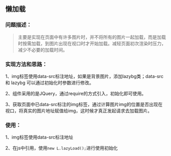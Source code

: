 ## 懒加载
### 问题描述：
> 主要是实现在页面中有许多图片时，并不将所有的图片一起加载，而是加载时按需加载，到图片出现在视口时才开始加载。减轻页面初次渲染时压力，减少不必要的加载时间。

### 实现方法和思路：

1、img标签使用data-src标注地址，如果是背景图片，添加lazybg类；data-src 和 lazybg 可以通过初始化时参数进行修改。

2、组件采用的是JQuery，通过require的方式引入，初始化即可使用。

3、获取页面中已data-src标注的img标签，通过计算图片img的位置是否出现在视口，将真实的图片地址赋值给img，这时候才真正发起请求去加载图片。

### 使用：

1、img标签使用data-src标注地址

2、在js中引用，使用`new L.lazyLoad();`进行使用初始化